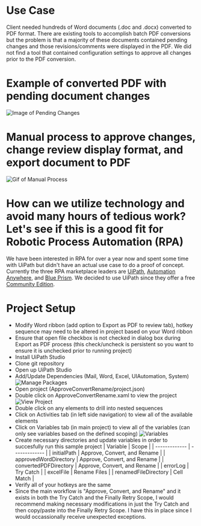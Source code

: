 # Use Case
Client needed hundreds of Word documents (.doc and .docx) converted to PDF format.  There are existing tools to accomplish batch PDF conversions but the problem is that a majority of these documents contained pending changes and those revisions/comments were displayed in the PDF.  We did not find a tool that contained configuration settings to approve all changes prior to the PDF conversion.

# Example of converted PDF with pending document changes
![Image of Pending Changes](https://s3.amazonaws.com/gst-public-share/github/gst_revisions_example.png)

# Manual process to approve changes, change review display format, and export document to PDF
![Gif of Manual Process](https://media.giphy.com/media/1ynCRohvQBcBimh1VB/giphy.gif)

# How can we utilize technology and avoid many hours of tedious work?  Let's see if this is a good fit for Robotic Process Automation (RPA)
We have been interested in RPA for over a year now and spent some time with UiPath but didn't have an actual use case to do a proof of concept.  Currently the three RPA marketplace leaders are <a href="https://www.uipath.com" target="_blank">UiPath</a>, <a href="https://www.automationanywhere.com/" target="_blank">Automation Anywhere</a>, and <a href="https://www.blueprism.com" target="_blank">Blue Prism</a>.  We decided to use UiPath since they offer a free <a href="https://www.uipath.com/developers/community-edition-download" target="_blank">Community Edition</a>.

# Project Setup
* Modify Word ribbon (add option to Export as PDF to review tab), hotkey sequence may need to be altered in project based on your Word ribbon
* Ensure that open file checkbox is not checked in dialog box during Export as PDF process (this check/uncheck is persistent so you want to ensure it is unchecked prior to running project)
* Install UiPath Studio
* Clone git repository
* Open up UiPath Studio
* Add/Update Dependencies (Mail, Word, Excel, UIAutomation, System)
![Manage Packages](https://s3.amazonaws.com/gst-public-share/github/manage_packages.png)
* Open project (ApproveConvertRename/project.json)
* Double click on ApproveConvertRename.xaml to view the project
![View Project](https://s3.amazonaws.com/gst-public-share/github/view_project.png)
* Double click on any elements to drill into nested sequences
* Click on Activities tab (in left side navigation) to view all of the available elements
* Click on Variables tab (in main project) to view all of the variables (can only see variables based on the defined scoping)
![Variables](https://s3.amazonaws.com/gst-public-share/github/variable_configuration.png)
* Create necessary directories and update variables in order to succesfully run this sample project
| Variable  | Scope |
| ------------- | ------------- |
| initialPath  | Approve, Convert, and Rename  |
| approvedWordDirectory  | Approve, Convert, and Rename  |
| convertedPDFDirectory  | Approve, Convert, and Rename  |
| errorLog  | Try Catch  |
| excelFile  | Rename Files  |
| renamedFileDirectory  | Cell Match  |
* Verify all of your hotkeys are the same
* Since the main workflow is "Approve, Convert, and Rename" and it exists in both the Try Catch and the Finally Retry Scope, I would recommend making necessary modifications in just the Try Catch and then copy/paste into the Finally Retry Scope.  I have this in place since I would occassionally receive unexpected exceptions.
